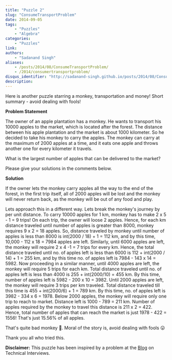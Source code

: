 ```yaml
---
title: "Puzzle 2"
slug: "ConsumeTransportProblem"
date: 2014-09-05
tags:
    - "Puzzles"
    - "Algebra"
categories:
    - "Puzzles"
link:
authors:
    - "Sadanand Singh"
aliases:
    - /posts/2014/08/ConsumeTransportProblem/
    - /2014/consumertransportproblem/
disqus_identifier: "http://sadanand-singh.github.io/posts/2014/08/ConsumeTransportProblem/"
description:
---
```


Here is another puzzle starring a monkey, transportation and money!
Short summary - avoid dealing with fools!

<!--more-->

**Problem Statement**

The owner of an apple plantation has a monkey. He wants to transport his
10000 apples to the market, which is located after the forest. The
distance between his apple plantation and the market is about 1000
kilometer. So he decided to take his monkey to carry the apples. The
monkey can carry at the maximum of 2000 apples at a time, and it eats
one apple and throws another one for every kilometer it travels.

What is the largest number of apples that can be delivered to the
market?

Please give your solutions in the comments below.

**Solution**

If the owner lets the monkey carry apples all the way to the end of the
forest, in the first trip itself, all of 2000 apples will be lost and
the monkey will never return back, as the monkey will be out of any food
and play.

Lets approach this in a different way. Lets break the monkey's journey
by per unit distance. To carry 10000 apples for 1 km, monkey has to make
2 x 5 - 1 = 9 trips! On each trip, the owner will loose 2 apples. Hence,
for each km distance traveled until number of apples is greater than
8000, monkey requires 9 x 2 = 18 apples. So, distance traveled by monkey
until number of apples is less than 8000 is int(2000 / 18) + 1 = 112 km,
and by this time, 10,000 - 112 x 18 = 7984 apples are left. Similarly,
until 6000 apples are left, the monkey will require 2 x 4 -1 = 7 trips
for every km. Hence, the total distance traveled until no. of apples
left is less than 6000 is 112 + int(2000 / 14) + 1 = 255 km, and by this
time no. of apples left is 7984 - 143 x 14 = 5982. Now proceeding in a
similar manner, until 4000 apples are left, the monkey will require 5
trips for each km. Total distance traveled until no. of apples left is
less than 4000 is 255 + int(2000/10) = 455 km. By this time, number of
apples left is 5982 - 200 x 10 = 3982. Until 2000 apples are left, the
monkey will require 3 trips per km traveled. Total distance traveled
till this time is 455 + int(2000/6) + 1 = 789 km. By this time, no. of
apples left is 3982 - 334 x 6 = 1978. Below 2000 apples, the monkey will
require only one trip to reach to market. Distance left is 1000 - 789 =
211 km. Number of apples required by the monkey to travel this distance
is 211 x 2 = 422. Hence, total number of apples that can reach the
market is just 1978 - 422 = 1556! That's just 15.56% of all apples.

That's quite bad monkey :see_no_evil:. Moral of the story is, avoid dealing with fools
:stuck_out_tongue:

Thank you all who tried this.

**Disclaimer:** This puzzle has been inspired by a problem at the
[Blog](http://www.mytechinterviews.com/) on Technical Interviews.
